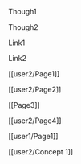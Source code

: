 
Though1

Though2

Link1

Link2

[[user2/Page1]]

[[user2/Page2]]

[[Page3]]

[[user2/Page4]]

[[user1/Page1]]

[[user2/Concept 1]]

